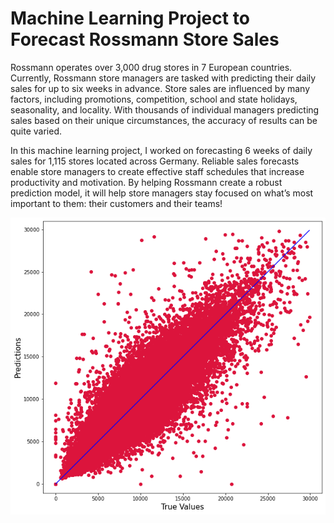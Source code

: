 # Machine Learning Project to Forecast Rossmann Store Sales

Rossmann operates over 3,000 drug stores in 7 European countries. Currently, Rossmann store managers are tasked with predicting their daily sales for up to six weeks in advance. Store sales are influenced by many factors, including promotions, competition, school and state holidays, seasonality, and locality. With thousands of individual managers predicting sales based on their unique circumstances, the accuracy of results can be quite varied.

In this machine learning project, I worked on forecasting 6 weeks of daily sales for 1,115 stores located across Germany. Reliable sales forecasts enable store managers to create effective staff schedules that increase productivity and motivation. By helping Rossmann create a robust prediction model, it will help store managers stay focused on what’s most important to them: their customers and their teams! 


![Screenshot](https://github.com/Actionary5/Rossmann_Store_Sales/blob/master/download.png)
